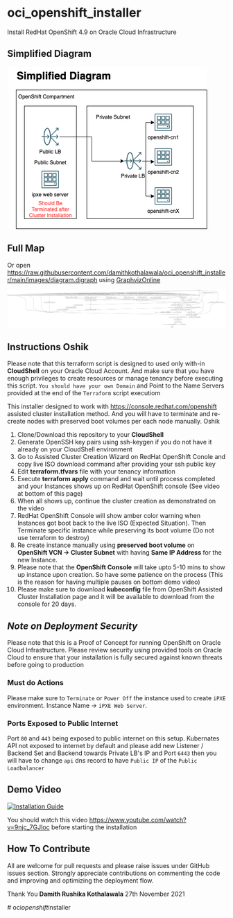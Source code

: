 # oci_openshift_installer
Install RedHat OpenShift 4.9 on Oracle Cloud Infrastructure

## Simplified Diagram 
![Simplified Diagram](https://github.com/damithkothalawala/oci_openshift_installer/raw/main/images/simplified.png)

## Full Map
Or open https://raw.githubusercontent.com/damithkothalawala/oci_openshift_installer/main/images/diagram.digraph using [GraphvizOnline](https://dreampuf.github.io/GraphvizOnline)

![Full Map](https://github.com/damithkothalawala/oci_openshift_installer/raw/main/images/graphviz.svg)

## Instructions Oshik
Please note that this terraform script is designed to used only with-in **CloudShell** on your Oracle Cloud Account. And make sure that you have enough privileges to create resources or manage tenancy before executing this script. `You should have your own Domain` and Point to the Name Servers provided at the end of the `Terraform` script executiom

This installer designed to work with https://console.redhat.com/openshift assisted cluster installation method. And you will have to terminate and re-create nodes with preserved boot volumes per each node manually. Oshik

 1. Clone/Download this repository to your **CloudShell** 
 2. Generate OpenSSH key pairs using ssh-keygen if you do not have it already on your CloudShell environment
 3. Go to Assisted Cluster Creation Wizard on RedHat OpenShift Conole and copy live ISO download command after providing your ssh public key
 4. Edit **terraform.tfvars** file with your tenancy information
 5. Execute **terraform apply** command and wait until process completed and your Instances shows up on RedHat OpenShift console (See video at bottom of this page)
 6. When all shows up, continue the cluster creation as demonstrated on the video
 7. RedHat OpenShift Console will show amber color warning when Instances got boot back to the live ISO (Expected Situation). Then Terminate specific instance while preserving its boot volume (Do not use terraform to destroy)
 8. Re create instance manually using **preserved boot volume** on **OpenShift VCN -> Cluster Subnet** with having **Same IP Address** for the new Instance.
 9. Please note that the **OpenShift Console**  will take upto 5-10 mins to show up instance upon creation. So have some patience on the process (This is the reason for having multiple pauses on bottom demo video)
 10. Please make sure to download **kubeconfig** file from OpenShift Assisted Cluster Installation page and it will be available to download from the console for 20 days.

## ***Note on Deployment Security***
Please note that this is a Proof of Concept for running OpenShift on Oracle Cloud Infrastructure.  Please review security using provided tools on Oracle Cloud to ensure that your installation is fully secured against known threats before going to production

### Must do Actions
Please make sure to `Terminate` or `Power Off` the instance used to create `iPXE` environment. Instance Name -> `iPXE Web Server`. 

### Ports Exposed to Public Internet
Port `80` and `443` being exposed to public internet on this setup. Kubernates API not exposed to internet by default and please add new Listener / Backend Set and Backend towards Private LB's IP and Port `6443` then you will have to change `api` dns record to have `Public IP` of the `Public Loadbalancer`


## Demo Video

[![Installation Guide](https://img.youtube.com/vi/9njc_7GJIoc/0.jpg)](https://www.youtube.com/watch?v=9njc_7GJIoc)

You should watch this video https://www.youtube.com/watch?v=9njc_7GJIoc before starting the installation


## How To Contribute
All are welcome for pull requests and please raise issues under GitHub issues section. Strongly appreciate contributions on commenting the code and improving and optimizing the deployment flow.

Thank You
**Damith Rushika Kothalawala** 27th November 2021  

#   o c i _ o p e n s h i f t _ i n s t a l l e r 
 
 